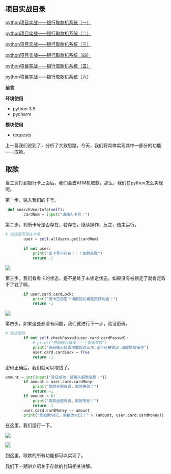 ## 项目实战目录

[python项目实战——银行取款机系统（一）](https://blog.csdn.net/BROKEN__Y/article/details/127703108 "python项目实战——银行取款机系统（一）")

[python项目实战——银行取款机系统（二）](https://blog.csdn.net/BROKEN__Y/article/details/127709126 "python项目实战——银行取款机系统（二）")

[python项目实战——银行取款机系统（三）](https://blog.csdn.net/BROKEN__Y/article/details/127711247 "python项目实战——银行取款机系统（三）")

[python项目实战——银行取款机系统（四）](https://blog.csdn.net/BROKEN__Y/article/details/127722125 "python项目实战——银行取款机系统（四）")

[python项目实战——银行取款机系统（五）](https://blog.csdn.net/BROKEN__Y/article/details/127722405 "python项目实战——银行取款机系统（五）")

python项目实战——银行取款机系统（六）

**前言**

**环境使用**

- python 3.9
- pycharm

**模块使用**

- requests

上一篇我们说到了，分析了大致思路，今天，我们将具体实现其中一部分的功能——取款。

## **取款**

当工资打到银行卡上面后，我们会去ATM机取款，那么，我们在python怎么实现呢。

第一步，输入我们的卡号。

```python
 def searchUserInfo(self):
        cardNum = input("请输入卡号：")
```

第二步，判断卡号是否存在，若存在，继续操作，反之，结束运行。

```python
# 验证是否存在卡号
        user = self.allUsers.get(cardNum)
 
        if not user:
            print("该卡号不存在！！！取款失败")
            return -1
```

![](https://img-blog.csdnimg.cn/5dd39e0446e84b1382b67451b96efc37.png)

第三步，我们看看卡的状态，是不是处于未锁定状态。如果没有被锁定了就肯定取不了钱了啊。

```python
        if user.card.cardLock:
            print("该卡已锁定！请解锁后再使用其功能！")
            return -1
```

![](https://img-blog.csdnimg.cn/93b6f2614e3341efbfa0a881f68a7ee6.png)

第四步，如果这些都没有问题，我们就进行下一步，验证密码。

```python
# 验证密码
        if not self.checkPasswd(user.card.cardPasswd):
            # print("密码输入错误！！！查询失败")
            print("密码输入错误次数超过三次,该卡已被锁定,请解锁后操作")
            user.card.cardLock = True
            return -1
```

密码正确后，我们就可以取钱了。

```python
amount = int(input("验证成功！请输入取款金额："))
        if amount > user.card.cardMony:
            print("取款金额有误，取款失败！")
            return -1
        if amount < 0:
            print("取款金额有误，取款失败！")
            return -1
        user.card.cardMoney -= amount
        print("您取款%d元，余额为%d元！" % (amount, user.card.cardMoney))
```

在这里，我们运行一下。

![](https://img-blog.csdnimg.cn/7934762a13ba4816af68263431813dd5.png)

![](https://img-blog.csdnimg.cn/c588c44b57f1430cb9308108485b2ba9.png)

到这里，取款的所有功能都可以实现了。

我们下一期讲介绍关于存款的代码相关讲解。